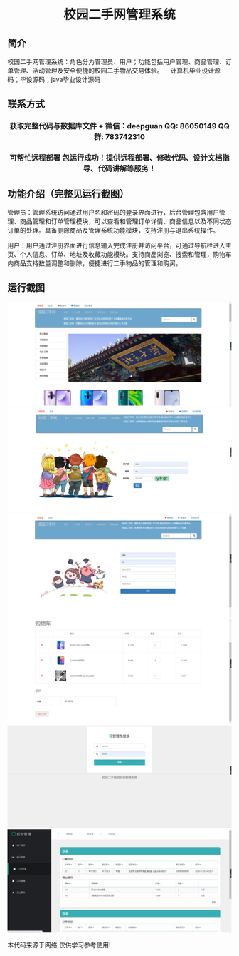 <p><h1 align="center">校园二手网管理系统</h1></p>

## 简介
校园二手网管理系统：角色分为管理员、用户；功能包括用户管理、商品管理、订单管理、活动管理及安全便捷的校园二手物品交易体验。    --计算机毕业设计源码；毕设源码；java毕业设计源码


## 联系方式
<p><h3 align="center">获取完整代码与数据库文件 + 微信：deepguan QQ: 86050149 QQ群: 783742310</h3></p>
<p><h3 align="center">可帮忙远程部署 包运行成功！提供远程部署、修改代码、设计文档指导、代码讲解等服务！</h3></p>

## 功能介绍（完整见运行截图）
管理员：管理系统访问通过用户名和密码的登录界面进行，后台管理包含用户管理、商品管理和订单管理模块，可以查看和管理订单详情、商品信息以及不同状态订单的处理。具备删除商品及管理系统功能模块，支持注册与退出系统操作。

用户：用户通过注册界面进行信息输入完成注册并访问平台，可通过导航栏进入主页、个人信息、订单、地址及收藏功能模块。支持商品浏览、搜索和管理，购物车内商品支持数量调整和删除，便捷进行二手物品的管理和购买。


## 运行截图
![](imgs/588112-20220703233808913-613479874.png)
![](imgs/588112-20220703233813944-372741274.png)
![](imgs/588112-20220703233818056-621069864.png)
![](imgs/588112-20220703233821873-2124662263.png)
![](imgs/588112-20220703233825717-873158931.png)
![](imgs/588112-20220703233829785-1036988710.png)

<p>本代码来源于网络,仅供学习参考使用!</p>
